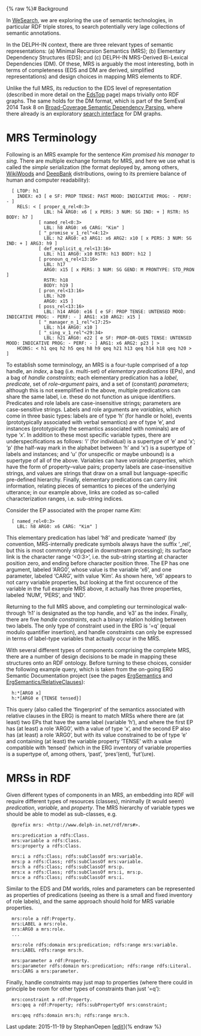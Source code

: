 {% raw %}# Background

In [WeSearch](https://blog.inductorsoftware.com/docsproto/garage/WeSearch), we are exploring the use of semantic
technologies, in particular RDF triple stores, to search potentially
very lage collections of semantic annotations.

In the DELPH-IN context, there are three relevant types of semantic
representations: (a) Minimal Recursion Semantics (MRS); (b) Elementary
Dependency Structures (EDS); and (c) DELPH-IN MRS-Derived Bi-Lexical
Dependencies (DM). Of these, MRS is arguably the most interesting, both
in terms of completeness (EDS and DM are derived, simplified
representations) and design choices in mapping MRS elements to RDF.

Unlike the full MRS, its reduction to the EDS level of representation
(described in more detail on the [EdsTop](https://blog.inductorsoftware.com/docsproto/tools/EdsTop) page) maps trivially
onto RDF graphs. The same holds for the DM format, which is part of the
SemEval 2014 Task 8 on [Broad-Coverage Semantic Dependency
Parsing](http://alt.qcri.org/semeval2014/task8/), where there already is
an exploratory [search interface](http://wesearch.delph-in.net/sdp/) for
DM graphs.

# MRS Terminology

Following is an MRS example for the sentence *Kim promised his manager
to sing.* There are multiple exchange formats for MRS, and here we use
what is called the *simple* serialization (the format deployed by, among
others, [WikiWoods](https://blog.inductorsoftware.com/docsproto/garage/WikiWoods) and [DeepBank](https://blog.inductorsoftware.com/docsproto/garage/DeepBank) distributions,
owing to its premiere balance of human and computer readability):

      [ LTOP: h1
        INDEX: e3 [ e SF: PROP TENSE: PAST MOOD: INDICATIVE PROG: - PERF: - ]
        RELS: < [ proper_q_rel<0:3>
                  LBL: h4 ARG0: x6 [ x PERS: 3 NUM: SG IND: + ] RSTR: h5 BODY: h7 ]
                [ named_rel<0:3>
                  LBL: h8 ARG0: x6 CARG: "Kim" ]
                [ "_promise_v_1_rel"<4:12>
                  LBL: h2 ARG0: e3 ARG1: x6 ARG2: x10 [ x PERS: 3 NUM: SG IND: + ] ARG3: h9 ]
                [ def_explicit_q_rel<13:16>
                  LBL: h11 ARG0: x10 RSTR: h13 BODY: h12 ]
                [ pronoun_q_rel<13:16>
                  LBL: h17
                  ARG0: x15 [ x PERS: 3 NUM: SG GEND: M PRONTYPE: STD_PRON ]
                  RSTR: h18
                  BODY: h19 ]
                [ pron_rel<13:16>
                  LBL: h20
                  ARG0: x15 ]
                [ poss_rel<13:16>
                  LBL: h14 ARG0: e16 [ e SF: PROP TENSE: UNTENSED MOOD: INDICATIVE PROG: - PERF: - ] ARG1: x10 ARG2: x15 ]
                [ "_manager_n_1_rel"<17:25>
                  LBL: h14 ARG0: x10 ]
                [ "_sing_v_1_rel"<29:34>
                  LBL: h21 ARG0: e22 [ e SF: PROP-OR-QUES TENSE: UNTENSED MOOD: INDICATIVE PROG: - PERF: - ] ARG1: x6 ARG2: p23 ] >
        HCONS: < h1 qeq h2 h5 qeq h8 h9 qeq h21 h13 qeq h14 h18 qeq h20 > ]

To establish some terminology, an MRS is a four-tuple comprised of a
*top* handle, an *index*, a bag (i.e. multi-set) of *elementary
predications* (EPs), and a bag of *handle constraints*; each elementary
predication has a *label*, *predicate*, set of *role–argument* pairs,
and a set of (constant) *parameters*; although this is not exemplified
in the above, multiple predications can share the same label, i.e. these
do not function as unique identifiers. Predicates and role labels are
case-insensitive strings; parameters are case-sensitive strings. Labels
and role arguments are *variables*, which come in three basic types:
labels are of type ‘h’ (for handle or hole), events (prototypically
associated with verbal semantics) are of type ‘e’, and instances
(prototypically the semantics associated with nominals) are of type ‘x’.
In addition to these most specific variable types, there are
underspecifications as follows: ‘i’ (for individual) is a supertype of
‘e’ and ‘x’; ‘p’ (the half-way mark in the alphabet between ‘h’ and ‘x’)
is a supertype of labels and instances; and ‘u’ (for unspecific or maybe
unbound) is a supertype of all of the above. Variables can have
*variable properties*, which have the form of property–value pairs;
property labels are case-insensitive strings, and values are strings
that draw on a small but language-specific pre-defined hierarchy.
Finally, elementary predications can carry *link* information, relating
pieces of semantics to pieces of the underlying utterance; in our
example above, links are coded as so-called characterization ranges,
i.e. sub-string indices.

Consider the EP associated with the proper name *Kim*:

      [ named_rel<0:3>
        LBL: h8 ARG0: x6 CARG: "Kim" ]

This elementary predication has label ‘h8’ and predicate ‘named’ (by
convention, MRS-internally predicate symbols always have the suffix
‘\_rel’, but this is most commonly stripped in downstream processing);
its surface link is the character range ‘&lt;0:3&gt;’, i.e. the
sub-string starting at character position zero, and ending before
character position three. The EP has one argument, labeled ‘ARG0’, whose
value is the variable ‘x6’, and one parameter, labeled ‘CARG’, with
value ‘Kim’. As shown here, ‘x6’ appears to not carry variable
properties, but looking at the first occurence of the variable in the
full example MRS above, it actually has three properties, labeled ‘NUM’,
‘PERS’, and ‘IND’.

Returning to the full MRS above, and completing our terminological
walk-through ‘h1’ is designated as the top handle, and ‘e3’ as the
index. Finally, there are five *handle constraints*, each a binary
relation holding between two labels. The only type of constraint used in
the ERG is ‘=q’ (equal modulo quantifier insertion), and handle
constraints can only be expressed in terms of label-type variables that
actually occur in the MRS.

With several different types of components comprising the complete MRS,
there are a number of design decisions to be made in mapping these
structures onto an RDF ontology. Before turning to these choices,
consider the following example query, which is taken from the on-going
ERG Semantic Documentation project (see the pages
[ErgSemantics](https://blog.inductorsoftware.com/docsproto/erg/ErgSemantics) and
[ErgSemantics/RelativeClauses](https://blog.inductorsoftware.com/docsproto/missing/ErgSemantics_RelativeClauses)):

      h:*[ARG0 x]
      h:*[ARG0 e {TENSE tensed}]

This query (also called the ‘fingerprint’ of the semantics associated
with relative clauses in the ERG) is meant to match MRSs where there are
(at least) two EPs that have the same label (variable ‘h’), and where
the first EP has (at least) a role ‘ARG0’, with a value of type ‘x’, and
the second EP also has (at least) a role ‘ARG0’, but with its value
constrained to be of type ‘e’ and containing (at least) the variable
property ‘TENSE’ with a value compatible with ‘tensed’ (which in the ERG
inventory of variable properties is a supertype of, among others,
‘past’, ‘pres’(ent), ‘fut’(ure).

# MRSs in RDF

Given different types of components in an MRS, an embedding into RDF
will require different types of resources (classes), minimally (it would
seem) *predication*, *variable*, and *property*. The MRS hierarchy of
variable types we should be able to model as sub-classes, e.g.

      @prefix mrs: <http://www.delph-in.net/rdf/mrs#>.
    
      mrs:predication a rdfs:Class.
      mrs:variable a rdfs:Class.
      mrs:property a rdfs:Class.
    
      mrs:i a rdfs:Class; rdfs:subClassOf mrs:variable.
      mrs:p a rdfs:Class; rdfs:subClassOf mrs:variable.
      mrs:h a rdfs:Class; rdfs:subClassOf mrs:p.
      mrs:x a rdfs:Class; rdfs:subClassOf mrs:i, mrs:p.
      mrs:e a rdfs:Class; rdfs:subClassOf mrs:i.

Similar to the EDS and DM worlds, roles and parameters can be
represented as properties of predications (seeing as there is a small
and fixed inventory of role labels), and the same approach should hold
for MRS variable properties.

      mrs:role a rdf:Property.
      mrs:LABEL a mrs:role.
      mrs:ARG0 a mrs:role.
      ...
    
      mrs:role rdfs:domain mrs:predication; rdfs:range mrs:variable.
      mrs:LABEL rdfs:range mrs:h.
    
      mrs:parameter a rdf:Property.
      mrs:parameter rdfs:domain mrs:predication; rdfs:range rdfs:Literal.
      mrs:CARG a mrs:parameter.

Finally, handle constraints may just map to properties (where there
could in principle be room for other types of constraints than just
‘=q’):

      mrs:constraint a rdf:Property.
      mrs:qeq a rdf:Property; rdfs:subPropertyOf mrs:constraint;
    
      mrs:qeq rdfs:domain mrs:h; rdfs:range mrs:h.

Last update: 2015-11-19 by StephanOepen [[edit](https://github.com/delph-in/docs/wiki/WeSearch_Rdf/_edit)]{% endraw %}